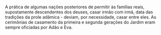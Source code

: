 ﻿A prática de algumas nações posteriores de permitir às famílias reais, supostamente descendentes dos deuses, casar irmão com  irmã, data das tradições da prole adâmica - deviam, por necessidade, casar entre eles. As cerimônias de casamento da primeira e segunda gerações do Jardim eram sempre oficiadas por Adão e Eva.